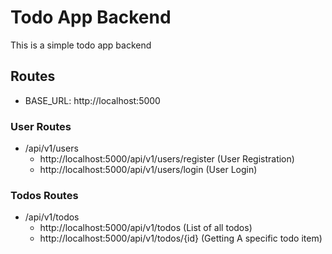 # Todo App Backend
This is a simple todo app backend


## Routes
- BASE_URL: http://localhost:5000

### User Routes
- /api/v1/users
    - http://localhost:5000/api/v1/users/register (User Registration)
    - http://localhost:5000/api/v1/users/login (User Login)

### Todos Routes
- /api/v1/todos
    - http://localhost:5000/api/v1/todos (List of all todos)
    - http://localhost:5000/api/v1/todos/{id} (Getting A specific todo item)